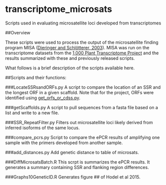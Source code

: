 # transcriptome_microsats
Scripts used in evaluating microsatellite loci developed from transcriptomes

##Overview

These scripts were used to process the output of the microsatellite finding program MISA ([Dieringer and Schlötterer, 2003](http://onlinelibrary.wiley.com/doi/10.1046/j.1471-8286.2003.00351.x/abstract)). MISA was run on the transcriptome datasets from the [1,000 Plant Transcriptome Project](http://onekp.com) and the results summarized with these and previously released scripts. 

What follows is a brief description of the scripts available here.

##Scripts and their functions:

###LocateSSRsandORFs.py
A script to compare the location of an SSR and the longest ORF in a given scaffold.
Note that for the project, ORFs were identified using [get_orfs_or_cdss.py](https://github.com/peterjc/pico_galaxy/blob/master/tools/get_orfs_or_cdss/).

###getScaffolds.py
A script to pull sequences from a fasta file based on a list and write to a new file.

###SSR_RepeatFilter.py
Filters out microsatellite loci likely derived from inferred isoforms of the same locus.

###compare_pcrs.py
Script to compare the ePCR results of amplifying one sample with the primers developed from another sample.

###add_distances.py
Add genetic distance to table of microsats. 

###DiffMicrosatsBatch.R
This scrpt is summarizes the ePCR results. It generates a summary containing SSR and flanking region differences.

###Graphs10GeneticID.R
Generates figure ## of Hodel et al 2015.

